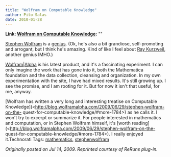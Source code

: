 ```yaml
---
title: "Wolfram on Computable Knowledge"
author: Pito Salas
date: 2010-01-28
---
```


**Link: [Wolfram on Computable Knowledge](None):** ""



[Stephen Wolfram](<http://en.wikipedia.org/wiki/Stephen_Wolfram>) is a
[genius](<http://en.wikipedia.org/wiki/Genius>). (Ok, he's also a bit
grandiose, self-promoting and arrogant, but I think he's amazing. Kind of like
I feel about [Ray Kurzweil](<http://en.wikipedia.org/wiki/Ray_kurzweil>),
another genius IMHO.)

[Wolfram|Alpha](<http://www.wolframalpha.com/>) is his latest product, and
it's a fascinating experiment. I can only imagine the work that has gone into
it, both the Mathematica foundation and the data collection, cleansing and
organization. In my own experimentation with the site, I have had mixed
results. It's still growing up. I see the promise, and I am rooting for it.
But for now it isn't that useful, for me, anyway.

[Wolfram has written a very long and interesting treatise on Computable
Knowledge](<http://blog.wolframalpha.com/2009/06/29/stephen-wolfram-on-the-
quest-for-computable-knowledge/#more-1784>) as he calls it. I won't try to
excerpt or summarize it. For people interested in mathematics and computation,
or in Stephen Wolfram himself, it's [worth
reading](<http://blog.wolframalpha.com/2009/06/29/stephen-wolfram-on-the-
quest-for-computable-knowledge/#more-1784>). I really enjoyed it.Technorati
Tags: [mathematics](<http://technorati.com/tag/mathematics>),
[stephenwolfram](<http://technorati.com/tag/stephenwolfram>)

_Originally posted on Jul 14, 2009. Reprinted courtesy of ReRuns plug-in._


